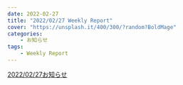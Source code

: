 ```yaml
---
date: 2022-02-27
title: "2022/02/27 Weekly Report"
cover: "https://unsplash.it/400/300/?random?BoldMage"
categories: 
    - お知らせ
tags:
    - Weekly Report
---
```



[2022/02/27お知らせ](pdf/20220227お知らせ.pdf)
<object data="pdf/20220227お知らせ.pdf" height="100%" width="100%"></object>


